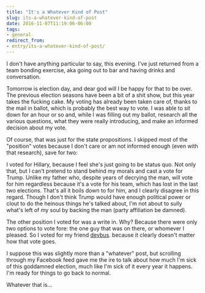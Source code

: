 ```yaml
---
title: "It's a Whatever Kind of Post"
slug: its-a-whatever-kind-of-post
date: 2016-11-07T11:19:06-06:00
tags:
- general
redirect_from:
- entry/its-a-whatever-kind-of-post/
---
```

I don't have anything particular to say, this evening. I've just returned from a team bonding exercise, aka going out to bar and having drinks and conversation.

Tomorrow is election day, and dear god will I be happy for that to be over. The previous election seasons have been a bit of a shit show, but this year takes the fucking cake. My voting has already been taken care of, thanks to the mail in ballot, which is probably the best way to vote. I was able to sit down for an hour or so and, while I was filling out my ballot, research all the various questions, what they were really introducing, and make an informed decision about my vote.

Of course, that was just for the state propositions. I skipped most of the "position" votes because I don't care or am not informed enough (even with that research), save for two:

I voted for Hillary, because I feel she's just going to be status quo. Not only that, but I can't pretend to stand behind my morals and cast a vote for Trump. Unlike my father who, despite years of decrying the man, will vote for him regardless because it's a vote for his team, which has lost in the last two elections. That's all it boils down to for him, and I clearly disagree in this regard. Though I don't think Trump would have enough political power or clout to do the heinous things he's talked about, I'm not about to sully what's left of my soul by backing the man (party affiliation be damned).

The other position I voted for was a write in. Why? Because there were only two options to vote fore: the one guy that was on there, or whomever I pleased. So I voted for my friend [devbus](http://cmimg.dxprog.com/cm_20060430_1.png). because it clearly doesn't matter how that vote goes.

I suppose this was slightly more than a "whatever" post, but scrolling through my Facebook feed gave me the ire to talk about how much I'm sick of this goddamned election, much like I'm sick of it every year it happens. I'm ready for things to go back to normal.

Whatever that is...
